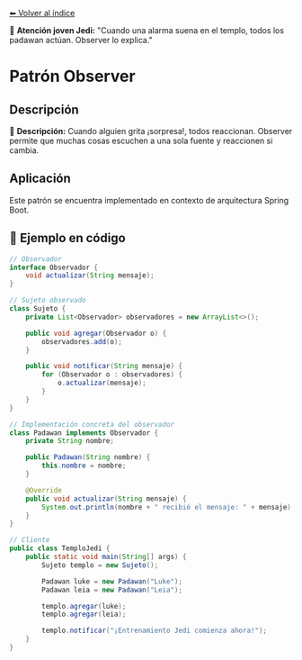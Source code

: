 [⬅ Volver al índice](../../README.md)

🧒 **Atención joven Jedi:** "Cuando una alarma suena en el templo, todos los padawan actúan. Observer lo explica."
# Patrón Observer

## Descripción
📢 **Descripción:** Cuando alguien grita ¡sorpresa!, todos reaccionan. Observer permite que muchas cosas escuchen a una sola fuente y reaccionen si cambia.

## Aplicación
Este patrón se encuentra implementado en contexto de arquitectura Spring Boot.


## 🧪 Ejemplo en código

```java
// Observador
interface Observador {
    void actualizar(String mensaje);
}

// Sujeto observado
class Sujeto {
    private List<Observador> observadores = new ArrayList<>();

    public void agregar(Observador o) {
        observadores.add(o);
    }

    public void notificar(String mensaje) {
        for (Observador o : observadores) {
            o.actualizar(mensaje);
        }
    }
}

// Implementación concreta del observador
class Padawan implements Observador {
    private String nombre;

    public Padawan(String nombre) {
        this.nombre = nombre;
    }

    @Override
    public void actualizar(String mensaje) {
        System.out.println(nombre + " recibió el mensaje: " + mensaje);
    }
}

// Cliente
public class TemploJedi {
    public static void main(String[] args) {
        Sujeto templo = new Sujeto();

        Padawan luke = new Padawan("Luke");
        Padawan leia = new Padawan("Leia");

        templo.agregar(luke);
        templo.agregar(leia);

        templo.notificar("¡Entrenamiento Jedi comienza ahora!");
    }
}

```